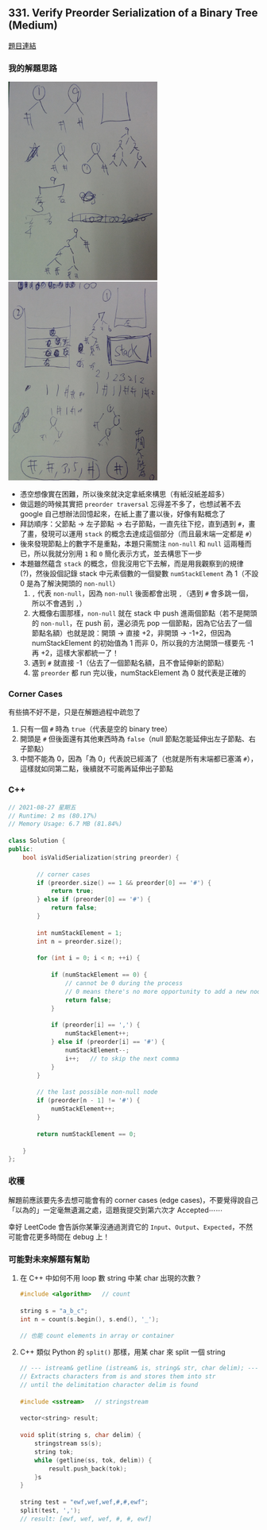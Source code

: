 ## 331. Verify Preorder Serialization of a Binary Tree (Medium)

[題目連結](https://leetcode.com/problems/verify-preorder-serialization-of-a-binary-tree/)

### 我的解題思路

<p float="left">
  <a href="./img/0331/1.jpg"><img src="./img/0331/1.jpg" width="300px" /></a>
  <a href="./img/0331/2.jpg"><img src="./img/0331/2.jpg" width="300px" /></a>
</p>

- 憑空想像實在困難，所以後來就決定拿紙來構思（有紙沒紙差超多）
- 做這題的時候其實把 `preorder traversal` 忘得差不多了，也想試著不去 google 自己想辦法回憶起來，在紙上畫了畫以後，好像有點概念了
- 拜訪順序：父節點 &rarr; 左子節點 &rarr; 右子節點，一直先往下挖，直到遇到 `#`，畫了畫，發現可以運用 `stack` 的概念去達成這個部分（而且最末端一定都是 `#`）
- 後來發現節點上的數字不是重點，本題只需關注 `non-null` 和 `null` 這兩種而已，所以我就分別用 `1` 和 `0` 簡化表示方式，並去構思下一步
- 本題雖然蘊含 `stack` 的概念，但我沒用它下去解，而是用我觀察到的規律(?)，然後設個記錄 stack 中元素個數的一個變數 `numStackElement` 為 1（不設 0 是為了解決開頭的 `non-null`）
  1. `,` 代表 `non-null`，因為 `non-null` 後面都會出現 `,`（遇到 `#` 會多跳一個，所以不會遇到 `,`）
  2. 大概像右圖那樣，`non-null` 就在 stack 中 push 進兩個節點（若不是開頭的 `non-null`，在 push 前，還必須先 pop 一個節點，因為它佔去了一個節點名額）也就是說：開頭 &rarr; 直接 +2，非開頭 &rarr; -1+2，但因為 numStackElement 的初始值為 1 而非 0，所以我的方法開頭一樣要先 -1 再 +2，這樣大家都統一了！
  3. 遇到 `#` 就直接 -1（佔去了一個節點名額，且不會延伸新的節點）
  4. 當 `preorder` 都 run 完以後，numStackElement 為 0 就代表是正確的

### Corner Cases

有些搞不好不是，只是在解題過程中疏忽了

1. 只有一個 `#` 時為 `true`（代表是空的 binary tree）
2. 開頭是 `#` 但後面還有其他東西時為 `false`（null 節點怎能延伸出左子節點、右子節點）
3. 中間不能為 0，因為「為 0」代表說已經滿了（也就是所有末端都已塞滿 `#`），這樣就如同第二點，後續就不可能再延伸出子節點

### C++

```cpp
// 2021-08-27 星期五
// Runtime: 2 ms (80.17%)
// Memory Usage: 6.7 MB (81.84%)

class Solution {
public:
    bool isValidSerialization(string preorder) {
        
        // corner cases
        if (preorder.size() == 1 && preorder[0] == '#') {
            return true;
        } else if (preorder[0] == '#') {
            return false;
        }
        
        int numStackElement = 1;
        int n = preorder.size();
        
        for (int i = 0; i < n; ++i) {
            
            if (numStackElement == 0) {
                // cannot be 0 during the process
                // 0 means there's no more opportunity to add a new node
                return false;
            }
            
            if (preorder[i] == ',') {
                numStackElement++;
            } else if (preorder[i] == '#') {
                numStackElement--;
                i++;   // to skip the next comma
            }
        }
        
        // the last possible non-null node
        if (preorder[n - 1] != '#') {
            numStackElement++;
        }
        
        return numStackElement == 0;
        
    }
};
```

### 收穫

解題前應該要先多去想可能會有的 corner cases (edge cases)，不要覺得說自己「以為的」一定毫無遺漏之處，這題我提交到第六次才 Accepted⋯⋯

幸好 LeetCode 會告訴你某筆沒通過測資它的 `Input`、`Output`、`Expected`，不然可能會花更多時間在 debug 上！

### 可能對未來解題有幫助

1. 在 C++ 中如何不用 loop 數 string 中某 char 出現的次數？
    ```cpp
    #include <algorithm>   // count
    
    string s = "a_b_c";
    int n = count(s.begin(), s.end(), '_');

    // 也能 count elements in array or container
    ```
2. C++ 類似 Python 的 `split()` 那樣，用某 char 來 split 一個 string
    ```cpp
    // --- istream& getline (istream& is, string& str, char delim); ---
    // Extracts characters from is and stores them into str
    // until the delimitation character delim is found
    
    #include <sstream>   // stringstream

    vector<string> result;

    void split(string s, char delim) {
        stringstream ss(s);
        string tok;
        while (getline(ss, tok, delim)) {
            result.push_back(tok);
        }s
    }

    string test = "ewf,wef,wef,#,#,ewf";
    split(test, ',');
    // result: [ewf, wef, wef, #, #, ewf]
    ```